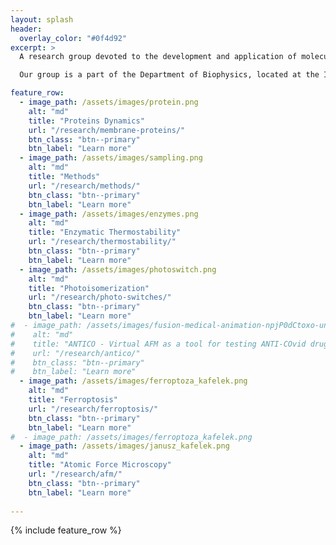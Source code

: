 ```yaml
---
layout: splash
header:
  overlay_color: "#0f4d92"
excerpt: >
  A research group devoted to the development and application of molecular simulation methods for investigating biophysical systems.   

  Our group is a part of the Department of Biophysics, located at the Institute of Physics, Nicolaus Copernicus University in Torun, Poland. 

feature_row:
  - image_path: /assets/images/protein.png
    alt: "md"
    title: "Proteins Dynamics"
    url: "/research/membrane-proteins/"
    btn_class: "btn--primary"
    btn_label: "Learn more"
  - image_path: /assets/images/sampling.png
    alt: "md"
    title: "Methods"
    url: "/research/methods/"
    btn_class: "btn--primary"
    btn_label: "Learn more"
  - image_path: /assets/images/enzymes.png
    alt: "md"
    title: "Enzymatic Thermostability"
    url: "/research/thermostability/"
    btn_class: "btn--primary"
    btn_label: "Learn more"
  - image_path: /assets/images/photoswitch.png
    alt: "md"
    title: "Photoisomerization"
    url: "/research/photo-switches/"
    btn_class: "btn--primary"
    btn_label: "Learn more"
#  - image_path: /assets/images/fusion-medical-animation-npjP0dCtoxo-unsplash.jpg
#    alt: "md"
#    title: "ANTICO - Virtual AFM as a tool for testing ANTI-COvid drugs"
#    url: "/research/antico/"
#    btn_class: "btn--primary"
#    btn_label: "Learn more"
  - image_path: /assets/images/ferroptoza_kafelek.png
    alt: "md"
    title: "Ferroptosis"
    url: "/research/ferroptosis/"
    btn_class: "btn--primary"
    btn_label: "Learn more"
#  - image_path: /assets/images/ferroptoza_kafelek.png
  - image_path: /assets/images/janusz_kafelek.png
    alt: "md"
    title: "Atomic Force Microscopy"
    url: "/research/afm/"
    btn_class: "btn--primary"
    btn_label: "Learn more"
    
---
```


{% include feature_row %}
